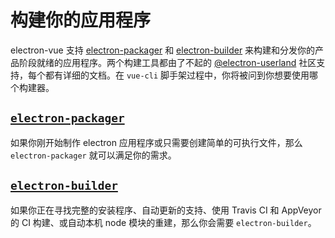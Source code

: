 # 构建你的应用程序

electron-vue 支持 [electron-packager](https://github.com/electron-userland/electron-packager) 和 [electron-builder](https://github.com/electron-userland/electron-builder) 来构建和分发你的产品阶段就绪的应用程序。两个构建工具都由了不起的 [@electron-userland](https://github.com/electron-userland) 社区支持，每个都有详细的文档。在 `vue-cli` 脚手架过程中，你将被问到你想要使用哪个构建器。

## [`electron-packager`](using-electron-packager.md)

如果你刚开始制作 electron 应用程序或只需要创建简单的可执行文件，那么 `electron-packager` 就可以满足你的需求。

## [`electron-builder`](using-electron-builder.md)

如果你正在寻找完整的安装程序、自动更新的支持、使用 Travis CI 和 AppVeyor 的 CI 构建、或自动本机 node 模块的重建，那么你会需要 `electron-builder`。
